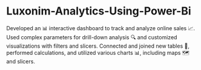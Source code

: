 # Luxonim-Analytics-Using-Power-Bi
Developed an 📊 interactive dashboard to track and analyze online sales 📈. Used complex parameters for drill-down analysis 🔍 and customized visualizations with filters and slicers. Connected and joined new tables 🔗, performed calculations, and utilized various charts 📊, including maps 🗺️ and slicers.
